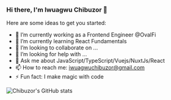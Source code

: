 ### Hi there, I'm Iwuagwu Chibuzor 👋

Here are some ideas to get you started:

- 🔭 I’m currently working as a Frontend Engineer @OvalFi
- 🌱 I’m currently learning React Fundamentals
- 👯 I’m looking to collaborate on ...
- 🤔 I’m looking for help with ...
- 💬 Ask me about JavaScript/TypeScript/Vuejs/NuxtJs/React
- 📫 How to reach me: iwuagwuchibuzor@gmail.com
- ⚡ Fun fact: I make magic with code



![Chibuzor's GitHub stats](https://github-readme-stats.vercel.app/api?username=mikechibuzor&show_icons=true&theme=transparent)
